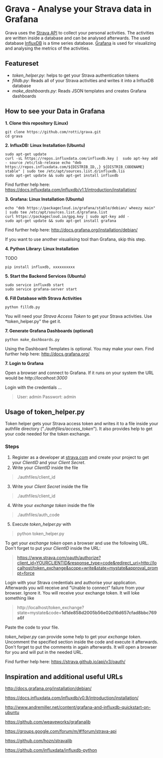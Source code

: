 Grava - Analyse your Strava data in Grafana
=============================

Grava uses the [Strava API](https://strava.github.io/api/) to collect your personal activities. The activities are written inside a database and can be analysed afterwards.
The used database [InfluxDB](https://www.influxdata.com/) is a time series database. [Grafana](http://grafana.org/) is used for visualizing and analysing the metrics of the activities.


## Featureset
* *token_helper.py*: helps to get your Strava authentication tokens
* *filldb.py*: Reads all of your Strava activities and writes it into a InfluxDB database
* *make_dashboards.py*: Reads JSON templates and creates Grafana dashboards 

## How to see your Data in Grafana
**1. Clone this repository (Linux)**
  ```
  git clone https://github.com/rotti/grava.git
  cd grava
  ```

**2. InfluxDB: Linux Installation (Ubuntu)**

  ```
  sudo apt-get update
  curl -sL https://repos.influxdata.com/influxdb.key |  sudo apt-key add - source /etc/lsb-release echo "deb https://repos.influxdata.com/${DISTRIB_ID,,} ${DISTRIB_CODENAME} stable" | sudo tee /etc/apt/sources.list.d/influxdb.lis
  sudo apt-get update && sudo apt-get install influxdb
  ```

  Find further help here: https://docs.influxdata.com/influxdb/v1.1/introduction/installation/


**3. Grafana: Linux Installation (Ubuntu)**
  ```
  echo "deb https://packagecloud.io/grafana/stable/debian/ wheezy main" | sudo tee /etc/apt/sources.list.d/grafana.list 
  curl https://packagecloud.io/gpg.key | sudo apt-key add -
  sudo apt-get update && sudo apt-get install grafana
  ```

  Find further help here: http://docs.grafana.org/installation/debian/

  If you want to use another visualising tool than Grafana, skip this step.


**4. Python Library: Linux Installation**

  TODO

  ```
  pip install influxdb, xxxxxxxxxx

  ```

**5. Start the Backend Services (Ubuntu)**
  ```
  sudo service influxdb start
  sudo service grafana-server start
  ```


**6. Fill Database with Strava Activities**
  ```
  python filldb.py
  ```


  You will need your *Strava Access Token* to get your Strava activities. Use *token_helper.py" the get it.


**7. Generate Grafana Dashboards (optional)**
  ```
  python make_dashboards.py
  ```

  Using the Dashboard Templates is optional. You may make your own. Find further help here: http://docs.grafana.org/



**7. Login to Grafana**

  Open a browser and connect to Grafana. If it runs on your system the URL would be *http://localhost:3000*

  Login with the credentials ...

  > User: admin
  > Passwort: admin




## Usage of token_helper.py
Token helper gets your Strava access token and writes it to a file inside your authfile directory ("*./authfiles/access_token*"). It also provides help to get your code needed for the token exchange.

### Steps
1. Register as a developer at [strava.com](http://strava.com) and create your project to get your *ClientID* and your *Client Secret*.
2. Write your *ClientID* inside the file
> ./authfiles/client_id

3. Write your *Client Secret* inside the file 
> ./authfiles/client_id

4. Write your *exchange token* inside the file 
> ./authfiles/auth_code

5. Execute *token_helper.py* with 
> python token_helper.py

To get your *exchange token* open a browser and use the following URL. Don't forget to put your *ClientID* inside the URL:
> https://www.strava.com/oauth/authorize?client_id=YOURCLIENTID&response_type=code&redirect_uri=http://localhost/token_exchange&scope=write&state=mystate&approval_prompt=force

Login with your Strava credentials and authorise your application. Afterwards you will receive and "Unable to connect" failure from your browser. Ignore it. You will receive your exchange token. It will loke something like 
> http://localhost/token_exchange?state=mystate&code=**1d1de858d2005b56e02d16d657cfad8bbc769a6f**

Paste the code to your file.

*token_helper.py* can provide some help to get your *exchange token*. Uncomment the specified section inside the code and execute it afterwards. Don't forget to put the comments in again afterwards. It will open a browser for you and will put in the needed URL.

Find further help here: https://strava.github.io/api/v3/oauth/



## Inspiration and additional useful URLs

http://docs.grafana.org/installation/debian/

https://docs.influxdata.com/influxdb/v0.9/introduction/installation/

http://www.andremiller.net/content/grafana-and-influxdb-quickstart-on-ubuntu

https://github.com/weaveworks/grafanalib

https://groups.google.com/forum/m/#!forum/strava-api

https://github.com/hozn/stravalib

https://github.com/influxdata/influxdb-python
